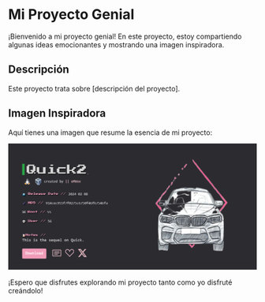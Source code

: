# Mi Proyecto Genial

¡Bienvenido a mi proyecto genial! En este proyecto, estoy compartiendo algunas ideas emocionantes y mostrando una imagen inspiradora.

## Descripción
Este proyecto trata sobre [descripción del proyecto].

## Imagen Inspiradora
Aquí tienes una imagen que resume la esencia de mi proyecto:

![Imagen](https://github.com/Qu0kk4/Qu0kk4/blob/main/HackMyVm/Captura%20de%20pantalla%202024-03-11%20153825.png)

¡Espero que disfrutes explorando mi proyecto tanto como yo disfruté creándolo!


